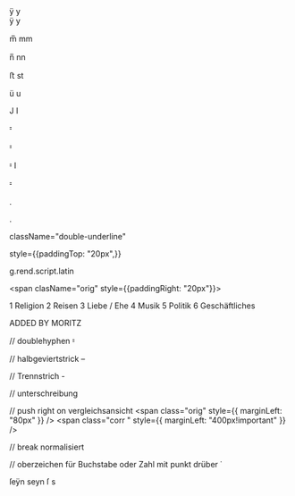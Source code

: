 <div>
<span className="orig">ÿ</span>
<span className="corr">y</span>

<div>
<span className="orig">ÿ</span>
<span className="corr">y</span>

<span className="orig">m̅</span>
<span className="corr">mm</span>

<span className="orig">n̅</span>
<span className="corr">nn</span>

<span className="orig">ﬅ</span>
<span className="corr">st</span>

<span className="orig">ü</span>
<span className="corr">u</span>

<span className="orig">J</span>
<span className="corr">I</span>

<span className="orig doublehyphen">⹀</span>

<span className="orig doublehyphen einzug">⹀</span>

<span className="orig doublehyphen">⹀</span>
<span className="corr">I</span>

<span className="orig doublehyphen">⹀</span>

<span className="orig">.</span>

<span className="orig">.</span>

className="double-underline"

style={{paddingTop: "20px",}}

g.rend.script.latin

<span clasName="orig" style={{paddingRight: "20px"}}></span>

1 Religion
2 Reisen
3 Liebe / Ehe
4 Musik
5 Politik
6 Geschäftliches

</div>





ADDED BY MORITZ

// doublehyphen
<span className="orig doublehyphen">⹀</span>


// halbgeviertstrick
<span className="orig">–</span>


// Trennstrich
<span className="orig">-</span>


// unterschreibung
<small className="orig"> </small>


// push right on vergleichsansicht
<span class="orig" style={{ marginLeft: "80px" }} />
<span class="corr " style={{ marginLeft: "400px!important" }} />


// break normalisiert
<br className="bn" />


// oberzeichen für Buchstabe oder Zahl mit punkt drüber
<span className="oberzeichen">˙</span>





<span className="orig">ſeÿn</span>
<span className="corr">seyn</span>
<span className="orig">ſ</span>
<span className="corr">s</span>